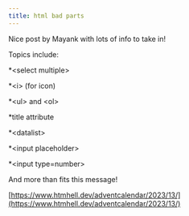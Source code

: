 ```yaml
---
title: html bad parts
---
```


Nice post by Mayank with lots of info to take in!

Topics include:

\*\<select multiple>

\*\<i> (for icon)

\*\<ul> and \<ol>

\*title attribute

\*\<datalist>

\*\<input placeholder>

\*\<input type=number>

And more than fits this message!

[https://www.htmhell.dev/adventcalendar/2023/13/](https://www.htmhell.dev/adventcalendar/2023/13/)
